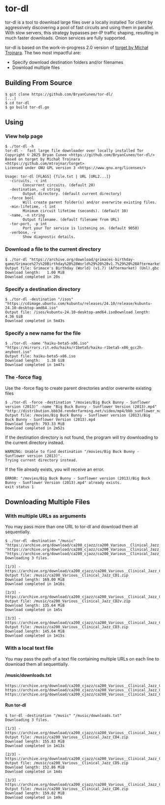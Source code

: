 # tor-dl

tor-dl is a tool to download large files over a locally installed Tor client
by aggressively discovering a pool of fast circuits and using them in
parallel. With slow servers, this strategy bypasses per-IP traffic shaping,
resulting in much faster downloads. Onion services are fully supported.

tor-dl is based on the work-in-progress 2.0 version of
[torget by Michał Trojnara](https://github.com/mtrojnar/torget). The two most
impactful are:

- Specify download destination folders and/or filenames
- Download multiple files

## Building From Source

    $ git clone https://github.com/BryanCuneo/tor-dl/
    [...]
    $ cd tor-dl
    $ go build tor-dl.go

## Using

### View help page
    $ ./tor-dl -h
    tor-dl -  fast large file downloader over locally installed Tor
    Copyright © 2025 Bryan Cuneo <https://github.com/BryanCuneo/tor-dl/>
    Based on torget by Michał Trojnara <https://github.com/mtrojnar/torget>
    Licensed under GNU GPL version 3 <https://www.gnu.org/licenses/>

    Usage: tor-dl [FLAGS] {file.txt | URL [URL2...]}
      -circuits, -c int
            Concurrent circuits. (default 20)
      -destination, -d string
            Output directory. (default current directory)
      -force bool
            Will create parent folder(s) and/or overwrite existing files.
      -min-lifetime, -l int
            Minimum circuit lifetime (seconds). (default 10)
      -name, -n string
            Output filename. (default filename from URL)
      -tor-port, -p int
            Port your Tor service is listening on. (default 9050)
      -verbose, -v
            Show diagnostic details.

### Download a file to the current directory
    $ ./tor-dl "https://archive.org/download/grimaces-birthday-game/Grimace%27s%20Birthday%20%28World%29%20%28v1.7%29%20%28Aftermarket%29%20%28Unl%29.gbc"
    Output file: Grimace's Birthday (World) (v1.7) (Aftermarket) (Unl).gbc
    Download length:   1.00 MiB
    Download completed in 20s

### Specify a destination directory
    $ ./tor-dl -destination "/isos" "https://cdimage.ubuntu.com/kubuntu/releases/24.10/release/kubuntu-24.10-desktop-amd64.iso"
    Output file: /isos/kubuntu-24.10-desktop-amd64.isoDownload length:   4.36 GiB
    Download completed in 5m43s

### Specify a new name for the file
    $ ./tor-dl -name "haiku-beta5-x86.iso" "https://mirrors.rit.edu/haiku/r1beta5/haiku-r1beta5-x86_gcc2h-anyboot.iso"
    Output file: haiku-beta5-x86.iso
    Download length:   1.38 GiB
    Download completed in 1m47s

### The -force flag
Use the -force flag to create parent directories and/or overwrite existing files

    $ ./tor-dl -force -destination "/movies/Big Buck Bunny - Sunflower version (2013)" -name "Big Buck Bunny - Sunflower Version (2013).mp4" "http://distribution.bbb3d.renderfarming.net/video/mp4/bbb_sunflower_native_60fps_normal.mp4"
    Output file: /movies/Big Buck Bunny - Sunflower version (2013)/Big Buck Bunny - Sunflower Version (2013).mp4
    Download length: 793.33 MiB
    Download completed in 2m52s

If the destination directory is not found, the program will try downloading to the current directory instead.

    WARNING: Unable to find destination "/movies/Big Buck Bunny - Sunflower version (2013)".
    Trying current directory instead.

If the file already exists, you will receive an error.

    ERROR: "/movies/Big Buck Bunny - Sunflower version (2013)/Big Buck Bunny - Sunflower Version (2013).mp4" already exists.
    exit status 1

## Downloading Multiple Files

### With multiple URLs as arguments
You may pass more than one URL to tor-dl and download them all sequentially.

    $ ./tor-dl -destination "/music" "https://archive.org/download/ca200_cjazz/ca200_Various__Clinical_Jazz_CD1.zip" "https://archive.org/download/ca200_cjazz/ca200_Various__Clinical_Jazz_CD2v.zip" "https://archive.org/download/ca200_cjazz/ca200_Various__Clinical_Jazz_CD3.zip"
    Downloading 3 files.

    [1/3] - https://archive.org/download/ca200_cjazz/ca200_Various__Clinical_Jazz_CD1.zip
    Output file: /music/ca200_Various__Clinical_Jazz_CD1.zip
    Download length: 169.00 MiB
    Download completed in 1m16s
    
    [2/3] - https://archive.org/download/ca200_cjazz/ca200_Various__Clinical_Jazz_CD2v.zip
    Output file: /music/ca200_Various__Clinical_Jazz_CD2v.zip
    Download length: 135.64 MiB
    Download completed in 1m5s
    
    [3/3] - https://archive.org/download/ca200_cjazz/ca200_Various__Clinical_Jazz_CD3.zip
    Output file: /music/ca200_Various__Clinical_Jazz_CD3.zip
    Download length: 145.64 MiB
    Download completed in 1m15s

### With a local text file
You may pass the path of a text file containing multiple URLs on each line to download them all sequentially.

#### /music/downloads.txt
    
    https://archive.org/download/ca200_cjazz/ca200_Various__Clinical_Jazz_CD4.zip
    https://archive.org/download/ca200_cjazz/ca200_Various__Clinical_Jazz_CD5.zip
    https://archive.org/download/ca200_cjazz/ca200_Various__Clinical_Jazz_CD6.zip

#### Run tor-dl

    $ tor-dl -destination "/music" "/music/downloads.txt"
    Downloading 3 files.

    [1/3] - https://archive.org/download/ca200_cjazz/ca200_Various__Clinical_Jazz_CD4.zip
    Output file: /music/ca200_Various__Clinical_Jazz_CD4.zip
    Download length: 155.83 MiB
    Download completed in 1m13s
    
    [2/3] - https://archive.org/download/ca200_cjazz/ca200_Various__Clinical_Jazz_CD5.zip
    Output file: /music/ca200_Various__Clinical_Jazz_CD5.zip
    Download length: 152.86 MiB
    Download completed in 1m4s
    
    [3/3] - https://archive.org/download/ca200_cjazz/ca200_Various__Clinical_Jazz_CD6.zip
    Output file: /music/ca200_Various__Clinical_Jazz_CD6.zip
    Download length: 159.02 MiB
    Download completed in 1m9s

